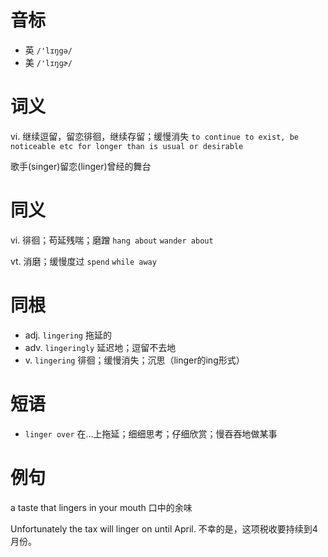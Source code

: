 # 音标

- 英 `/'lɪŋgə/`
- 美 `/'lɪŋɡɚ/`

# 词义

vi. 继续逗留，留恋徘徊，继续存留；缓慢消失
`to continue to exist, be noticeable etc for longer than is usual or desirable`



歌手(singer)留恋(linger)曾经的舞台

# 同义

vi. 徘徊；苟延残喘；磨蹭
`hang about` `wander about`

vt. 消磨；缓慢度过
`spend` `while away`

# 同根

- adj. `lingering` 拖延的
- adv. `lingeringly` 延迟地；逗留不去地
- v. `lingering` 徘徊；缓慢消失；沉思（linger的ing形式）

# 短语

- `linger over` 在…上拖延；细细思考；仔细欣赏；慢吞吞地做某事

# 例句

a taste that lingers in your mouth
口中的余味

Unfortunately the tax will linger on until April.
不幸的是，这项税收要持续到4月份。


